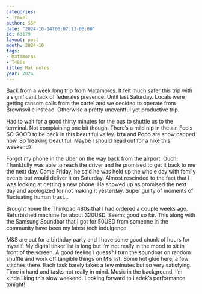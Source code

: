 ```yaml
---
categories:
- Travel
author: SSP
date: "2024-10-14T00:07:13-06:00"
id: 63179
layout: post
month: 2024-10
tags:
- Matamoros
- T480s
title: Mat notes
year: 2024
---
```


Back from a week long trip from Matamoros. It felt much safer this trip with a significant lack of federales presence. Until last Saturday. Locals were getting ransom calls from the cartel and we decided to operate from Brownsville instead. Otherwise a pretty uneventful yet productive trip.

Had to wait for a good thirty minutes for the bus to shuttle us to the terminal. Not complaining one bit though. There’s a mild nip in the air. Feels SO GOOD to be back in this beautiful valley. Izta and Popo are snow capped now. So freaking beautiful. Maybe I should head out for a hike this weekend?

Forgot my phone in the Uber on the way back from the airport. Ouch! Thankfully was able to reach the driver and he promised to get it back to me the next day. Come Friday, he said he was held up the whole day with family events but would deliver it on Saturday. Almost rescinded to the fact that I was looking at getting a new phone. He showed up as promised the next day and apologized for not making it yesterday. Super guilty of moments of fluctuating human trust…

Brought home the Thinkpad 480s that I had ordered a couple weeks ago. Refurbished machine for about 320USD. Seems good so far. This along with the Samsung Soundbar that I got for 50USD from someone in the community have been my latest tech indulgence.

M&amp;S are out for a birthday party and I have some good chunk of hours for myself. My digital tinker list is long but I’m not really in the mood to sit in front of the screen. A good feeling I guess? I turn the soundbar on random shuffle and work off tangible things on M’s list. Some hot glue here, a few stitches there. Each task barely takes a few minutes but so very satisfying. Time in hand and tasks not really in mind. Music in the background. I’m kinda liking this slow weekend. Looking forward to Ladek’s performance tonight!